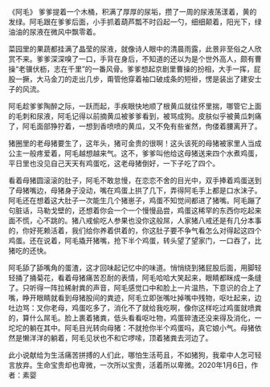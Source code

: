 《阿毛》
爹爹提着一个木桶，积满了厚厚的尿垢，攒了一周的尿液荡漾着，黄的发绿。阿毛跟在爹爹后面，小手抓着葫芦瓢不时舀起一勺，细细颠着，阳光下，绿油油的尿液在微风中飘零着。

菜园里的果蔬都挂满了晶莹的尿液，就像诗人眼中的清晨雨露，此景非至俗之人欣赏不来。爹爹深深嗅了一口，手背在身后，不知道的还以为是个世外高人，颇有曹操“老骥伏枥，志在千里”的一番风骨。爹爹想起京剧里曹操的扮相，大手一挥，屁股一撅，大马金刀的走出几步，甭管他穿着袖口破成条的短褂，愣是装出了建安士子的风流。

阿毛趁爹爹陶醉之际，一跃而起，手疾眼快地顺了根黄瓜就往怀里揣，哪管它上面的毛刺和尿液，阿毛记得以前摘黄瓜被爹爹看到，被骂成狗。皮肤似乎被黄瓜刺痛了，阿毛面部狰狞着，一想到香喷喷的黄瓜，又不免有些雀然，佝偻着腰离开了。

猪圈里的老母猪要生了，这年头，猪可金贵的很啊！这头该死的母猪被家里人当成公主一般疼爱着，阿毛越想越来气。这不，爹爹叫他给这母猪送来四个水煮鸡蛋，平日里也没见自己天天有鸡蛋吃，这老母猪倒好，一下子吃了四个。

看着母猪圆滚滚的肚子，阿毛不敢怠慢，在恋恋不舍的目光中，双手捧着鸡蛋送到了母猪嘴边，母猪身子没动，嘴在鸡蛋上拱了几下，弄得阿毛手上都是口水沫子。阿毛还在想着这大肚子一次能生几个猪崽子，鸡蛋不知觉间都进了猪嘴。阿毛蹦了句脏话，马勒戈壁的，还想着你会一个一个慢慢品尝，鸡蛋这稀罕的东西你吃起来面不慌，心不跳的。猪八戒偷吃人参果也没你这般屌，人家猪八戒还是有几分本事的，你好死赖活着，我们给你养着供着的，你这肚子要不争气看怎么对得起这四个鸡蛋。还在说着，阿毛撬开猪嘴，抢下半个鸡蛋，转头望了望家门，一口吞了，比猪吃的还快。

阿毛舔了舔嘴角的蛋渣，这才回味起记忆中的味道。悄悄绕到猪屁股后面，用脚轻轻捅了捅菊花，看着母猪痛苦忍耐的表情，阿毛哈哈大笑起来，眼睛都眯成一条缝了。只听得一阵拉稀射粪的声音，阿毛感觉口中和脸上一片温热，下意识的合上了嘴，睁开眼睛就看到母猪股间的粪迹，阿毛立即张嘴吐掉嘴中残物，呕吐起来，边吐边骂：叉你老母，鸡蛋吃多了，消化不了就给我吃啊，像你这样吃过鸡蛋就喷粪的，算什么屌毛。脸上裹着猪粪，低头看看呕吐物，鸡蛋碎渣还没来得及消化，一坨坨的躺在其中。阿毛目光转向母猪：不就抢你半个鸡蛋吗，真它娘小气。母猪依然是懒洋洋的躺着，阿毛见状也不和它啰嗦，顶着猪粪去河边了。


此小说献给为生活痛苦拼搏的人们此，哪怕生活苟且，不如猪狗，我辈中人怎可轻言放弃。生命宝贵却也卑微，一次所以宝贵，活着所以卑微。2020年1月6日，作者：素婴
